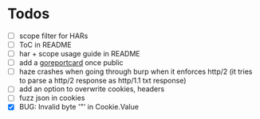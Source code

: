 # Todos
- [ ] scope filter for HARs
- [ ] ToC in README
- [ ] har + scope usage guide in README
- [ ] add a [goreportcard](https://github.com/gojp/goreportcard) once public 
- [ ] haze crashes when going through burp when it enforces http/2 (it tries to parse a http/2 response as http/1.1 txt response)
- [ ] add an option to overwrite cookies, headers
- [ ] fuzz json in cookies
- [x] BUG: Invalid byte '"' in Cookie.Value
